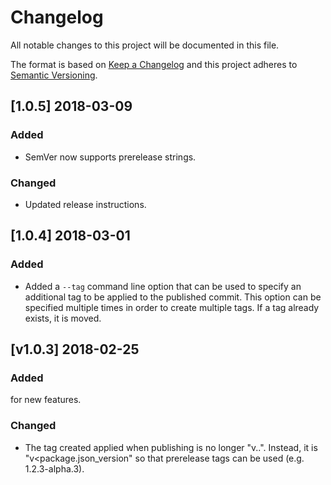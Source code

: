 # Changelog
All notable changes to this project will be documented in this file.

The format is based on [Keep a Changelog](http://keepachangelog.com/en/1.0.0/)
and this project adheres to [Semantic Versioning](http://semver.org/spec/v2.0.0.html).

## [1.0.5] 2018-03-09
### Added
- SemVer now supports prerelease strings.
### Changed
- Updated release instructions.

## [1.0.4] 2018-03-01
### Added
- Added a `--tag` command line option that can be used to specify an additional tag
to be applied to the published commit.  This option can be specified multiple
times in order to create multiple tags.  If a tag already exists, it is moved.

## [v1.0.3] 2018-02-25
### Added
for new features.
### Changed
- The tag created applied when publishing is no longer
"v<major>.<minor>.<patch>".  Instead, it is "v<package.json_version" so that
prerelease tags can be used (e.g. 1.2.3-alpha.3).
